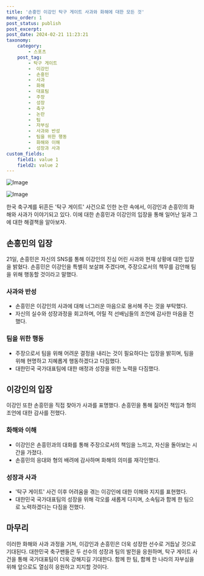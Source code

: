 ```yaml
---
title: '손흥민 이강인 탁구 게이트 사과와 화해에 대한 모든 것'
menu_order: 1
post_status: publish
post_excerpt: 
post_date: 2024-02-21 11:23:21
taxonomy:
    category:
        - 스포츠
    post_tag:
        - 탁구 게이트
        -  이강인
        -  손흥민
        -  사과
        -  화해
        -  대표팀
        -  주장
        -  성장
        -  축구
        -  논란
        -  팀
        -  자부심
        -  사과와 반성
        -  팀을 위한 행동
        -  화해와 이해
        -  성장과 사과
custom_fields:
    field1: value 1
    field2: value 2
---
```


![Image](https://imgnews.pstatic.net/image/382/2024/02/21/0001107865_001_20240221083601426.jpg?type=w647)

![Image](https://imgnews.pstatic.net/image/382/2024/02/21/0001107865_002_20240221083601458.jpg?type=w647)

한국 축구계를 뒤흔든 '탁구 게이트' 사건으로 인한 논란 속에서, 이강인과 손흥민의 화해와 사과가 이야기되고 있다. 이에 대한 손흥민과 이강인의 입장을 통해 일어난 일과 그에 대한 해결책을 알아보자.
## 손흥민의 입장
21일, 손흥민은 자신의 SNS를 통해 이강인의 진심 어린 사과와 현재 상황에 대한 입장을 밝혔다. 손흥민은 이강인을 특별히 보살펴 주겠다며, 주장으로서의 책무를 감안해 팀을 위해 행동할 것이라고 말했다.
### 사과와 반성
- 손흥민은 이강인의 사과에 대해 너그러운 마음으로 용서해 주는 것을 부탁했다.
- 자신의 실수와 성장과정을 회고하며, 어릴 적 선배님들의 조언에 감사한 마음을 전했다.
### 팀을 위한 행동
- 주장으로서 팀을 위해 어려운 결정을 내리는 것이 필요하다는 입장을 밝히며, 팀을 위해 현명하고 지혜롭게 행동하겠다고 다짐했다.
- 대한민국 국가대표팀에 대한 애정과 성장을 위한 노력을 다짐했다.
## 이강인의 입장
이강인 또한 손흥민을 직접 찾아가 사과를 표명했다. 손흥민을 통해 짊어진 책임과 형의 조언에 대한 감사를 전했다.
### 화해와 이해
- 이강인은 손흥민과의 대화를 통해 주장으로서의 책임을 느끼고, 자신을 돌아보는 시간을 가졌다.
- 손흥민의 응대와 형의 배려에 감사하며 화해의 의미를 재각인했다.
### 성장과 사과
- '탁구 게이트' 사건 이후 어려움을 겪는 이강인에 대한 이해와 지지를 표현했다.
- 대한민국 국가대표팀의 성장을 위해 각오를 새롭게 다지며, 소속팀과 함께 한 팀으로 노력하겠다는 다짐을 전했다.
## 마무리
이러한 화해와 사과 과정을 거쳐, 이강인과 손흥민은 더욱 성장한 선수로 거듭날 것으로 기대된다. 대한민국 축구팬들은 두 선수의 성장과 팀의 발전을 응원하며, 탁구 게이트 사건을 통해 국가대표팀이 더욱 강해지길 기대한다. 함께 한 팀, 함께 한 나라의 자부심을 위해 앞으로도 열심히 응원하고 지지할 것이다.
